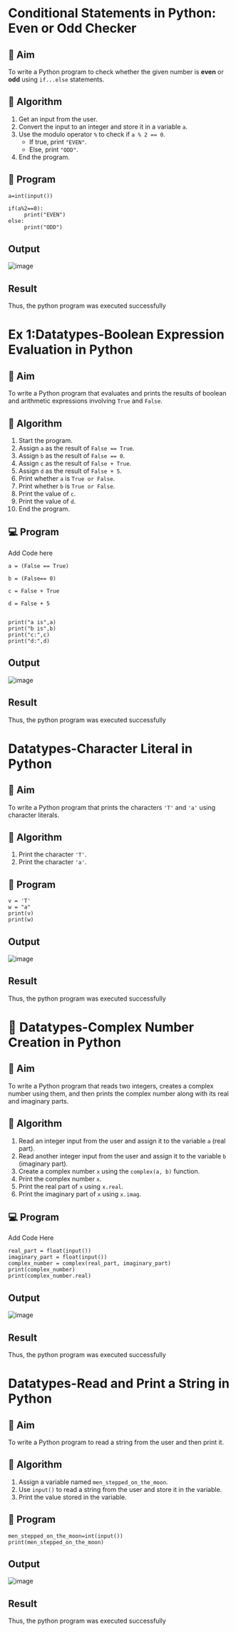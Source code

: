 # Conditional Statements in Python: Even or Odd Checker

## 🎯 Aim
To write a Python program to check whether the given number is **even** or **odd** using `if...else` statements.

## 🧠 Algorithm
1. Get an input from the user.
2. Convert the input to an integer and store it in a variable `a`.
3. Use the modulo operator `%` to check if `a % 2 == 0`.
   - If true, print `"EVEN"`.
   - Else, print `"ODD"`.
4. End the program.

## 🧾 Program
```
a=int(input())

if(a%2==0):
     print("EVEN")
else:
     print("ODD")
```
## Output
![image](https://github.com/user-attachments/assets/e0509053-337e-4109-8509-440cd95de43c)

## Result
Thus, the python program was executed successfully




# Ex 1:Datatypes-Boolean Expression Evaluation in Python

## 🎯 Aim
To write a Python program that evaluates and prints the results of boolean and arithmetic expressions involving `True` and `False`.

## 🧠 Algorithm
1. Start the program.
2. Assign `a` as the result of `False == True`.
3. Assign `b` as the result of `False == 0`.
4. Assign `c` as the result of `False + True`.
5. Assign `d` as the result of `False + 5`.
6. Print whether `a` is `True or False`.
7. Print whether `b` is `True or False`.
8. Print the value of `c`.
9. Print the value of `d`.
10. End the program.

## 💻 Program
Add Code here
```
a = (False == True)

b = (False== 0)

c = False + True

d = False + 5


print("a is",a)
print("b is",b)
print("c:",c)
print("d:",d)
```

## Output

![image](https://github.com/user-attachments/assets/982c46c2-a4d1-40d2-887d-4bdd283abd4b)

## Result
Thus, the python program was executed successfully


# Datatypes-Character Literal in Python

## 🎯 Aim
To write a Python program that prints the characters `'T'` and `'a'` using character literals.

## 🧠 Algorithm
1. Print the character `'T'`.
2. Print the character `'a'`.

## 🧾 Program
```
v = 'T'
w = "a"
print(v)
print(w)
```

## Output
![image](https://github.com/user-attachments/assets/3f9e3bd4-5421-4789-a777-6c75fc2db2b9)


## Result
Thus, the python program was executed successfully

# 🧮 Datatypes-Complex Number Creation in Python

## 🎯 Aim
To write a Python program that reads two integers, creates a complex number using them, and then prints the complex number along with its real and imaginary parts.

## 🧠 Algorithm
1. Read an integer input from the user and assign it to the variable `a` (real part).
2. Read another integer input from the user and assign it to the variable `b` (imaginary part).
3. Create a complex number `x` using the `complex(a, b)` function.
4. Print the complex number `x`.
5. Print the real part of `x` using `x.real`.
6. Print the imaginary part of `x` using `x.imag`.

## 💻 Program
Add Code Here
```
real_part = float(input())
imaginary_part = float(input())
complex_number = complex(real_part, imaginary_part)
print(complex_number)
print(complex_number.real)
```

## Output
![image](https://github.com/user-attachments/assets/6e9bb085-2379-4968-94b2-92174ebe9678)


## Result
Thus, the python program was executed successfully


# Datatypes-Read and Print a String in Python

## 🎯 Aim
To write a Python program to read a string from the user and then print it.

## 🧠 Algorithm
1. Assign a variable named `men_stepped_on_the_moon`.
2. Use `input()` to read a string from the user and store it in the variable.
3. Print the value stored in the variable.

## 🧾 Program
```
men_stepped_on_the_moon=int(input())
print(men_stepped_on_the_moon)
```

## Output
![image](https://github.com/user-attachments/assets/7309e4dc-0552-4116-b7d4-2961209d4318)

## Result
Thus, the python program was executed successfully

